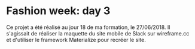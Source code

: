 # Fashion week: day 3

Ce projet a été réalisé au jour 18 de ma formation, le 27/06/2018. Il s'agissait de réaliser la maquette du site mobile de Slack sur wireframe.cc et d'utiliser le framework Materialize pour recréer le site.
